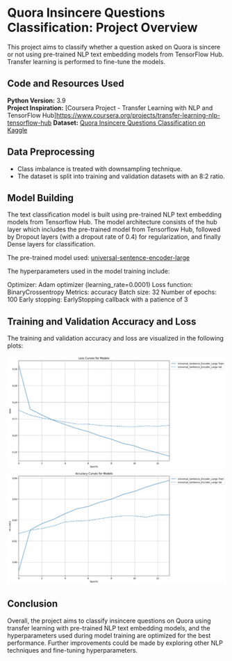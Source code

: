 # Quora Insincere Questions Classification: Project Overview

This project aims to classify whether a question asked on Quora is sincere or not using pre-trained NLP text embedding models from TensorFlow Hub. Transfer learning is performed to fine-tune the models.

## Code and Resources Used
**Python Version:** 3.9  
**Project Inspiration:** [Coursera Project - Transfer Learning with NLP and TensorFlow Hub]https://www.coursera.org/projects/transfer-learning-nlp-tensorflow-hub 
**Dataset:** [Quora Insincere Questions Classification on Kaggle](https://www.kaggle.com/c/quora-insincere-questions-classification/data)


## Data Preprocessing
- Class imbalance is treated with downsampling technique.
- The dataset is split into training and validation datasets with an 8:2 ratio.

## Model Building
The text classification model is built using pre-trained NLP text embedding models from Tensorflow Hub. The model architecture consists of the hub layer which includes the pre-trained model from Tensorflow Hub, followed by Dropout layers (with a dropout rate of 0.4) for regularization, and finally Dense layers for classification.

The pre-trained model used:
[universal-sentence-encoder-large](https://tfhub.dev/google/universal-sentence-encoder-large/5)

The hyperparameters used in the model training include:

Optimizer: Adam optimizer (learning_rate=0.0001)
Loss function: BinaryCrossentropy
Metrics: accuracy
Batch size: 32
Number of epochs: 100
Early stopping: EarlyStopping callback with a patience of 3

## Training and Validation Accuracy and Loss
The training and validation accuracy and loss are visualized in the following plots:

<img src="https://github.com/Gary0417/quora_insincere_questions_classification/blob/main/images/training_and_validation_loss.png">
<img src="https://github.com/Gary0417/quora_insincere_questions_classification/blob/main/images/training_and_validation_accuracy.png">

## Conclusion
Overall, the project aims to classify insincere questions on Quora using transfer learning with pre-trained NLP text embedding models, and the hyperparameters used during model training are optimized for the best performance. Further improvements could be made by exploring other NLP techniques and fine-tuning hyperparameters.
